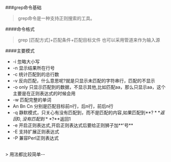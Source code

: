 ###grep命令基础
> grep命令是一种支持正则搜索的工具。

####命令格式
> grep [匹配方式]+匹配条件+匹配目标文件
也可以采用管道来作为输入源


####主要模式
- -i
  忽略大小写
- -n
  显示结果所在行号
- -c
  统计匹配到的总行数
- -v
  反向匹配，什么意思呢?就是只显示未匹配的字符串行，匹配的不显示
- -o
  only 只显示匹配到的数据，不显示其他,比如匹配aa，那么只显示aa，这个主要是在正则表达式的时候会用
- -w
  匹配完整的单词
- An Bn Cn
  分别是匹配目标前n行，后n行，前后n行
- -q
  静默模式，只关心有没有匹配到，而不是匹配的内容,如果匹配到**$?**返回0,没有匹配到**$?**返回1
- -e
  开启正则表达式,开启正则表达式后要给正则狮子加**'号**
- -E
   支持扩展正则表达式
- -P
   兼容Perl正则表达式   
</br>
> 用法都比较简单--
